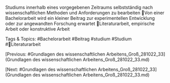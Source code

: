 Studiums innerhalb eines vorgegebenen Zeitraums selbstständig nach 
wissenschaftlichen Methoden und Anforderungen zu bearbeiten
Von einer Bachelorarbeit wird ein kleiner Beitrag zur experimentellen 
Entwicklung oder zur angewandten Forschung erwartet
Literaturarbeit, empirische Arbeit oder konstruktive Arbeit

   Tags & Topics:
   #Bachelorarbeit
   #Beitrag
   #studium
   #Studium
   #Literaturarbeit

[Previous: #Grundlagen des wissenschaftlichen Arbeitens_Groß_281022_33](Grundlagen des wissenschaftlichen Arbeitens_Groß_281022_33.md)

[Next: #Grundlagen des wissenschaftlichen Arbeitens_Groß_281022_33](Grundlagen des wissenschaftlichen Arbeitens_Groß_281022_33.md)